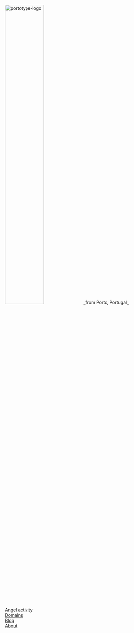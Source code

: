 <img src="documents/brand/logo-vertical-white-on-black.jpg" alt="portotype-logo" width="50%"/>  
_from Porto, Portugal_

[Angel activity](/documents/angel/)  
[Domains](/documents/domains/)  
[Blog](https://patife.com)  
[About](/documents/about)  
